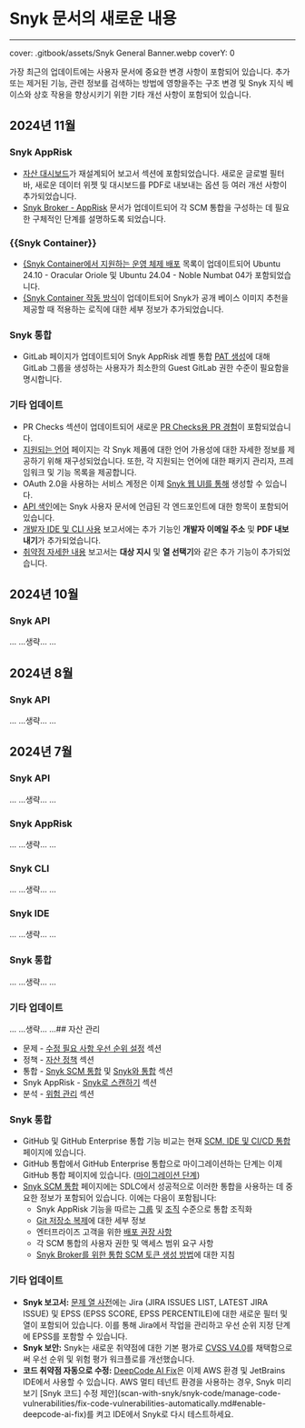 # Snyk 문서의 새로운 내용

---
cover: .gitbook/assets/Snyk General Banner.webp
coverY: 0

가장 최근의 업데이트에는 사용자 문서에 중요한 변경 사항이 포함되어 있습니다. 추가 또는 제거된 기능, 관련 정보를 검색하는 방법에 영향을주는 구조 변경 및 Snyk 지식 베이스와 상호 작용을 향상시키기 위한 기타 개선 사항이 포함되어 있습니다.

## 2024년 11월

### **Snyk AppRisk**

- [자산 대시보드](manage-issues/reporting/available-snyk-reports.md#asset-dashboard)가 재설계되어 보고서 섹션에 포함되었습니다. 새로운 글로벌 필터 바, 새로운 데이터 위젯 및 대시보드를 PDF로 내보내는 옵션 등 여러 개선 사항이 추가되었습니다.
- [Snyk Broker - AppRisk](enterprise-setup/snyk-broker/snyk-broker-apprisk.md#scm-integrations) 문서가 업데이트되어 각 SCM 통합을 구성하는 데 필요한 구체적인 단계를 설명하도록 되었습니다.

### **{{Snyk Container}}**

- [{Snyk Container에서 지원하는 운영 체제 배포](scan-with-snyk/snyk-container/how-snyk-container-works/operating-system-distributions-supported-by-snyk-container.md) 목록이 업데이트되어 Ubuntu 24.10 - Oracular Oriole 및 Ubuntu 24.04 - Noble Numbat 04가 포함되었습니다.
- [{Snyk Container 작동 방식](scan-with-snyk/snyk-container/how-snyk-container-works/)이 업데이트되어 Snyk가 공개 베이스 이미지 추천을 제공할 때 적용하는 로직에 대한 세부 정보가 추가되었습니다.

### **Snyk 통합**

- GitLab 페이지가 업데이트되어 Snyk AppRisk 레벨 통합 [PAT 생성](https://docs.snyk.io/scm-ide-and-ci-cd-integrations/snyk-scm-integrations/gitlab#gitlab-access-tokens)에 대해 GitLab 그룹을 생성하는 사용자가 최소한의 Guest GitLab 권한 수준이 필요함을 명시합니다.

### **기타 업데이트**

- PR Checks 섹션이 업데이트되어 새로운 [PR Checks용 PR 경험](https://docs.snyk.io/scan-with-snyk/pull-requests/pull-request-checks/pull-request-experience)이 포함되었습니다.
- [지원되는 언어](supported-languages-package-managers-and-frameworks/) 페이지는 각 Snyk 제품에 대한 언어 가용성에 대한 자세한 정보를 제공하기 위해 재구성되었습니다. 또한, 각 지원되는 언어에 대한 패키지 관리자, 프레임워크 및 기능 목록을 제공합니다.
- OAuth 2.0을 사용하는 서비스 계정은 이제 [Snyk 웹 UI를 통해](enterprise-setup/service-accounts/service-accounts-using-oauth-2.0.md#create-oauth-service-accounts-through-the-ui) 생성할 수 있습니다.
- [API 색인](snyk-api/api-endpoints-index-and-tips/)에는 Snyk 사용자 문서에 언급된 각 엔드포인트에 대한 항목이 포함되어 있습니다.
- [개발자 IDE 및 CLI 사용](manage-issues/reporting/available-snyk-reports.md#developer-ide-and-cli-usage) 보고서에는 추가 기능인 **개발자 이메일 주소** 및 **PDF 내보내기**가 추가되었습니다.
- [취약점 자세한 내용](manage-issues/reporting/available-snyk-reports.md#vulnerabilities-detail-report) 보고서는 **대상 지시** 및 **열 선택기**와 같은 추가 기능이 추가되었습니다.

## 2024년 10월

### **Snyk API**

...
...생략...
...

## 2024년 8월

### **Snyk API**

...
...생략...
...

## 2024년 7월

### **Snyk API**

...
...생략...
...

### Snyk AppRisk

...
...생략...
...

### **Snyk CLI**

...
...생략...
...

### Snyk IDE

...
...생략...
...

### **Snyk 통합**

...
...생략...
...

### **기타 업데이트**

...
...생략...
...## 자산 관리

* 문제 - [수정 필요 사항 우선 순위 설정](manage-risk/prioritize-issues-for-fixing/#prioritization-based-on-risk) 섹션
* 정책 - [자산 정책](manage-risk/policies/assets-policies/) 섹션
* 통합 - [Snyk SCM 통합](scm-ide-and-ci-cd-integrations/snyk-scm-integrations/#group-level-snyk-apprisk-scm-integrations) 및 [Snyk와 통합](integrate-with-snyk/#integrations-for-snyk-apprisk) 섹션
* Snyk AppRisk - [Snyk로 스캔하기](scan-with-snyk/snyk-apprisk/) 섹션
* 분석 - [위험 관리](manage-risk/enterprise-analytics/application-analytics.md) 섹션

### Snyk 통합

* GitHub 및 GitHub Enterprise 통합 기능 비교는 현재 [SCM, IDE 및 CI/CD 통합](scm-ide-and-ci-cd-integrations/#github-vs-github-enterprise) 페이지에 있습니다.
* GitHub 통합에서 GitHub Enterprise 통합으로 마이그레이션하는 단계는 이제 GitHub 통합 페이지에 있습니다. ([마이그레이션 단계](scm-ide-and-ci-cd-integrations/snyk-scm-integrations/github.md#migrate-to-the-github-enterprise-integration))
* [Snyk SCM 통합](https://docs.snyk.io/scm-ide-and-ci-cd-integrations/snyk-scm-integrations) 페이지에는 SDLC에서 성공적으로 이러한 통합을 사용하는 데 중요한 정보가 포함되어 있습니다. 이에는 다음이 포함됩니다:
  * Snyk AppRisk 기능을 따르는 [그룹](scm-ide-and-ci-cd-integrations/snyk-scm-integrations/#group-level-snyk-apprisk-scm-integrations) 및 [조직](scm-ide-and-ci-cd-integrations/snyk-scm-integrations/#organization-level-snyk-scm-integrations) 수준으로 통합 조직화
  * [Git 저장소 복제](scm-ide-and-ci-cd-integrations/snyk-scm-integrations/#snyk-git-repository-cloning)에 대한 세부 정보
  * 엔터프라이즈 고객을 위한 [배포 권장 사항](scm-ide-and-ci-cd-integrations/snyk-scm-integrations/#deployment-order-recommendations)
  * 각 SCM 통합의 사용자 권한 및 액세스 범위 요구 사항
  * [Snyk Broker를 위한 통합 SCM 토큰 생성 방법](scm-ide-and-ci-cd-integrations/snyk-scm-integrations/#integrated-scm-tokens-for-snyk-broker)에 대한 지침

### **기타 업데이트**

* **Snyk 보고서:** [문제 열 사전](manage-risk/reporting/issue-columns-dictionary.md#issue-vulnerability-details)에는 Jira (JIRA ISSUES LIST, LATEST JIRA ISSUE) 및 EPSS (EPSS SCORE, EPSS PERCENTILE)에 대한 새로운 필터 및 열이 포함되어 있습니다. 이를 통해 Jira에서 작업을 관리하고 우선 순위 지정 단계에 EPSS를 포함할 수 있습니다.
* **Snyk 보안:** Snyk는 새로운 취약점에 대한 기본 평가로 [CVSS V4.0](manage-risk/prioritize-issues-for-fixing/severity-levels.md#severity-levels-and-cvss)를 채택함으로써 우선 순위 및 위험 평가 워크플로를 개선했습니다.
* **코드 취약점 자동으로 수정:** [DeepCode AI Fix](scan-with-snyk/snyk-code/manage-code-vulnerabilities/fix-code-vulnerabilities-automatically.md#deepcode-ai-fix-language-support)은 이제 AWS 환경 및 JetBrains IDE에서 사용할 수 있습니다. AWS 멀티 테넌트 환경을 사용하는 경우, Snyk 미리보기 [Snyk 코드] 수정 제안](scan-with-snyk/snyk-code/manage-code-vulnerabilities/fix-code-vulnerabilities-automatically.md#enable-deepcode-ai-fix)를 켜고 IDE에서 Snyk로 다시 테스트하세요.